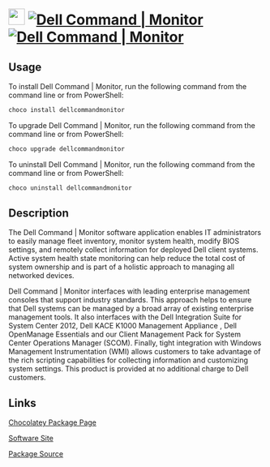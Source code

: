 ﻿# <img src="https://cdn.jsdelivr.net/gh/strausmann/ChocolateyPackages/Dell/assets/DellCommand.png" width="32" height="32"/> [![Dell Command | Monitor](https://img.shields.io/chocolatey/v/dellcommandmonitor.svg?label=Dell+Command+%7C+Monitor)](https://community.chocolatey.org/packages/dellcommandmonitor) [![Dell Command | Monitor](https://img.shields.io/chocolatey/dt/dellcommandmonitor.svg)](https://community.chocolatey.org/packages/dellcommandmonitor)

## Usage

To install Dell Command | Monitor, run the following command from the command line or from PowerShell:

```powershell
choco install dellcommandmonitor
```

To upgrade Dell Command | Monitor, run the following command from the command line or from PowerShell:

```powershell
choco upgrade dellcommandmonitor
```

To uninstall Dell Command | Monitor, run the following command from the command line or from PowerShell:

```powershell
choco uninstall dellcommandmonitor
```

## Description

The Dell Command | Monitor software application enables IT administrators to easily manage fleet inventory, monitor system health, modify BIOS settings, and remotely collect information for deployed Dell client systems. Active system health state monitoring can help reduce the total cost of system ownership and is part of a holistic approach to managing all networked devices.

Dell Command | Monitor interfaces with leading enterprise management consoles that support industry standards. This approach helps to ensure that Dell systems can be managed by a broad array of existing enterprise management tools. It also interfaces with the Dell Integration Suite for System Center 2012, Dell KACE K1000 Management Appliance , Dell OpenManage Essentials and our Client Management Pack for System Center Operations Manager (SCOM). Finally, tight integration with Windows Management Instrumentation (WMI) allows customers to take advantage of the rich scripting capabilities for collecting information and customizing system settings. This product is provided at no additional charge to Dell customers.
 

## Links

[Chocolatey Package Page](https://community.chocolatey.org/packages/dellcommandmonitor)

[Software Site](https://www.dell.com/support/kbdoc/de-de/000177080/dell-command-monitor)

[Package Source](https://github.com/strausmann/ChocolateyPackages/tree/master/Dell/dellcommandmonitor)

